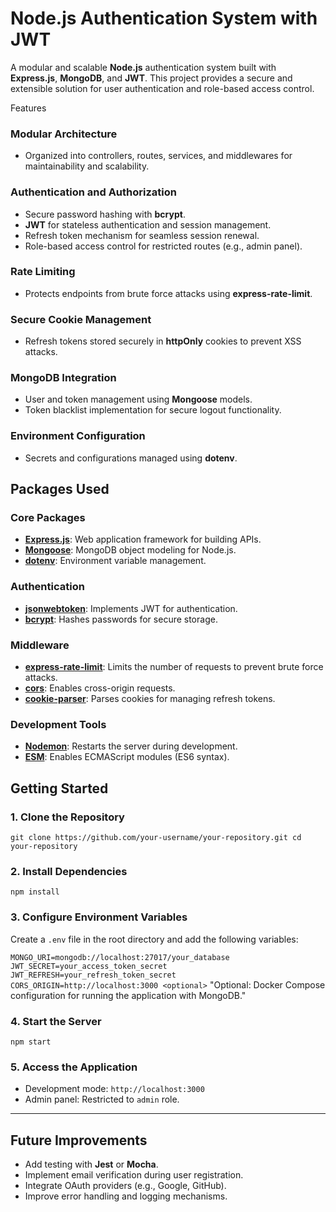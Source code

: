 # **Node.js Authentication System with JWT**

A modular and scalable **Node.js** authentication system built with **Express.js**, **MongoDB**, and **JWT**. This project provides a secure and extensible solution for user authentication and role-based access control.

Features

### **Modular Architecture**

-   Organized into controllers, routes, services, and middlewares for maintainability and scalability.

### **Authentication and Authorization**

-   Secure password hashing with **bcrypt**.
-   **JWT** for stateless authentication and session management.
-   Refresh token mechanism for seamless session renewal.
-   Role-based access control for restricted routes (e.g., admin panel).

### **Rate Limiting**

-   Protects endpoints from brute force attacks using **express-rate-limit**.

### **Secure Cookie Management**

-   Refresh tokens stored securely in **httpOnly** cookies to prevent XSS attacks.

### **MongoDB Integration**

-   User and token management using **Mongoose** models.
-   Token blacklist implementation for secure logout functionality.

### **Environment Configuration**

-   Secrets and configurations managed using **dotenv**.


## **Packages Used**

### **Core Packages**

-   **[Express.js](https://expressjs.com/)**: Web application framework for building APIs.
-   **[Mongoose](https://mongoosejs.com/)**: MongoDB object modeling for Node.js.
-   **[dotenv](https://www.npmjs.com/package/dotenv)**: Environment variable management.

### **Authentication**

-   **[jsonwebtoken](https://www.npmjs.com/package/jsonwebtoken)**: Implements JWT for authentication.
-   **[bcrypt](https://www.npmjs.com/package/bcrypt)**: Hashes passwords for secure storage.

### **Middleware**

-   **[express-rate-limit](https://www.npmjs.com/package/express-rate-limit)**: Limits the number of requests to prevent brute force attacks.
-   **[cors](https://www.npmjs.com/package/cors)**: Enables cross-origin requests.
-   **[cookie-parser](https://www.npmjs.com/package/cookie-parser)**: Parses cookies for managing refresh tokens.

### **Development Tools**

-   **[Nodemon](https://www.npmjs.com/package/nodemon)**: Restarts the server during development.
-   **[ESM](https://www.npmjs.com/package/esm)**: Enables ECMAScript modules (ES6 syntax).
## **Getting Started**

### **1. Clone the Repository**

`git clone https://github.com/your-username/your-repository.git
cd your-repository` 

### **2. Install Dependencies**

`npm install` 

### **3. Configure Environment Variables**

Create a `.env` file in the root directory and add the following variables:

`MONGO_URI=mongodb://localhost:27017/your_database
JWT_SECRET=your_access_token_secret
JWT_REFRESH=your_refresh_token_secret
CORS_ORIGIN=http://localhost:3000 <optional>` 
"Optional: Docker Compose configuration for running the application with MongoDB."
### **4. Start the Server**

`npm start` 

### **5. Access the Application**

-   Development mode: `http://localhost:3000`
-   Admin panel: Restricted to `admin` role.

----------

## **Future Improvements**

-   Add testing with **Jest** or **Mocha**.
-   Implement email verification during user registration.
-   Integrate OAuth providers (e.g., Google, GitHub).
-   Improve error handling and logging mechanisms.
